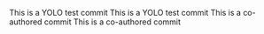 This is a YOLO test commit
This is a YOLO test commit
This is a co-authored commit
This is a co-authored commit
